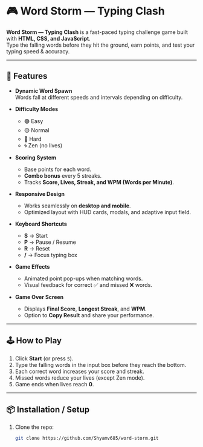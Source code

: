 # 🎮 Word Storm — Typing Clash

**Word Storm — Typing Clash** is a fast-paced typing challenge game built with **HTML, CSS, and JavaScript**.  
Type the falling words before they hit the ground, earn points, and test your typing speed & accuracy.

---

## 🚀 Features

- **Dynamic Word Spawn**  
  Words fall at different speeds and intervals depending on difficulty.  

- **Difficulty Modes**  
  - 🟢 Easy  
  - 🟡 Normal  
  - 🔴 Hard  
  - 🌀 Zen (no lives)  

- **Scoring System**  
  - Base points for each word.  
  - **Combo bonus** every 5 streaks.  
  - Tracks **Score, Lives, Streak, and WPM (Words per Minute)**.  

- **Responsive Design**  
  - Works seamlessly on **desktop and mobile**.  
  - Optimized layout with HUD cards, modals, and adaptive input field.  

- **Keyboard Shortcuts**  
  - **S** → Start  
  - **P** → Pause / Resume  
  - **R** → Reset  
  - **/** → Focus typing box  

- **Game Effects**  
  - Animated point pop-ups when matching words.  
  - Visual feedback for correct ✅ and missed ❌ words.  

- **Game Over Screen**  
  - Displays **Final Score**, **Longest Streak**, and **WPM**.  
  - Option to **Copy Result** and share your performance.  

---

## 🕹️ How to Play
1. Click **Start** (or press `S`).  
2. Type the falling words in the input box before they reach the bottom.  
3. Each correct word increases your score and streak.  
4. Missed words reduce your lives (except Zen mode).  
5. Game ends when lives reach **0**.  

---

## 📦 Installation / Setup
1. Clone the repo:  
   ```bash
   git clone https://github.com/Shyamv685/word-storm.git

